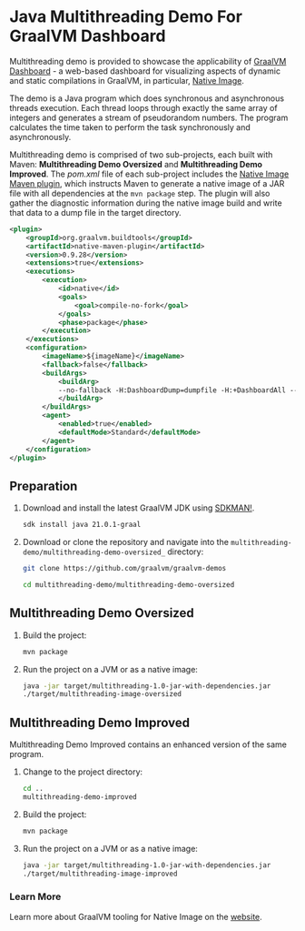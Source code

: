 # Java Multithreading Demo For GraalVM Dashboard

Multithreading demo is provided to showcase the applicability of [GraalVM Dashboard](https://www.graalvm.org/docs/tools/dashboard/) - a web-based dashboard for visualizing aspects of dynamic and static compilations in GraalVM, in particular, [Native Image](https://www.graalvm.org/reference-manual/native-image/).

The demo is a Java program which does synchronous and asynchronous threads execution.
Each thread loops through exactly the same array of integers and generates a stream of pseudorandom numbers.
The program calculates the time taken to perform the task synchronously and asynchronously.

Multithreading demo is comprised of two sub-projects, each built with Maven: **Multithreading Demo Oversized** and **Multithreading Demo Improved**.
The _pom.xml_ file of each sub-project includes the [Native Image Maven plugin](https://www.graalvm.org/reference-manual/native-image/NativeImageMavenPlugin/), which instructs Maven to generate a native image of a JAR file with all dependencies at the `mvn package` step.
The plugin will also gather the diagnostic information during the native image build and write that data to a dump file in the target directory.

```xml
<plugin>
    <groupId>org.graalvm.buildtools</groupId>
    <artifactId>native-maven-plugin</artifactId>
    <version>0.9.28</version>
    <extensions>true</extensions>
    <executions>
        <execution>
            <id>native</id>
            <goals>
                <goal>compile-no-fork</goal>
            </goals>
            <phase>package</phase>
        </execution>
    </executions>
    <configuration>
        <imageName>${imageName}</imageName>
        <fallback>false</fallback>
        <buildArgs>
            <buildArg>
            --no-fallback -H:DashboardDump=dumpfile -H:+DashboardAll --initialize-at-build-time
            </buildArg>
        </buildArgs>
        <agent>
            <enabled>true</enabled>
            <defaultMode>Standard</defaultMode>
        </agent>
    </configuration>
</plugin>
```

## Preparation

1. Download and install the latest GraalVM JDK using [SDKMAN!](https://sdkman.io/).
    ```bash
    sdk install java 21.0.1-graal
    ```

2. Download or clone the repository and navigate into the `multithreading-demo/multithreading-demo-oversized_` directory:
    ```bash
    git clone https://github.com/graalvm/graalvm-demos
    ```
    ```bash
    cd multithreading-demo/multithreading-demo-oversized
    ```

## Multithreading Demo Oversized

1. Build the project:
    ```bash
    mvn package
    ```

2. Run the project on a JVM or as a native image:
    ```bash
    java -jar target/multithreading-1.0-jar-with-dependencies.jar
    ./target/multithreading-image-oversized
    ```

## Multithreading Demo Improved

Multithreading Demo Improved contains an enhanced version of the same program.

1. Change to the project directory:
    ```bash
    cd ..
    multithreading-demo-improved
    ```

2. Build the project:
    ```bash
    mvn package
    ```

3. Run the project on a JVM or as a native image:
    ```bash
    java -jar target/multithreading-1.0-jar-with-dependencies.jar
    ./target/multithreading-image-improved
    ```

### Learn More

Learn more about GraalVM tooling for Native Image on the [website](https://www.graalvm.org/latest/reference-manual/native-image/debugging-and-diagnostics/).
